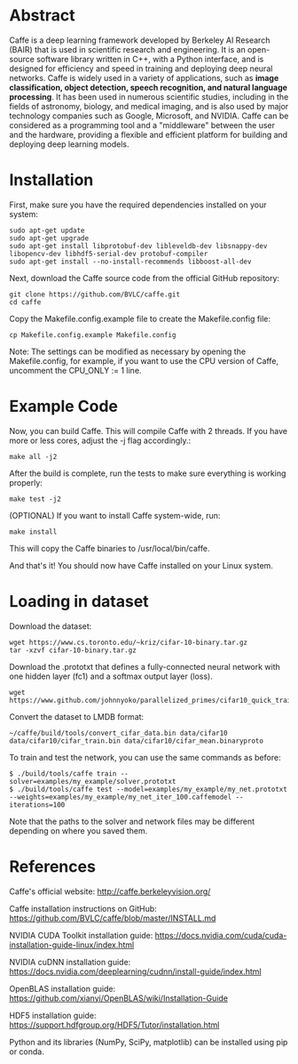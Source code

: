 # Abstract
Caffe is a deep learning framework developed by Berkeley AI Research (BAIR) that is used in scientific research and engineering. It is an open-source software library written in C++, with a Python interface, and is designed for efficiency and speed in training and deploying deep neural networks. Caffe is widely used in a variety of applications, such as **image classification, object detection, speech recognition, and natural language processing**. It has been used in numerous scientific studies, including in the fields of astronomy, biology, and medical imaging, and is also used by major technology companies such as Google, Microsoft, and NVIDIA. Caffe can be considered as a programming tool and a "middleware" between the user and the hardware, providing a flexible and efficient platform for building and deploying deep learning models.

# Installation
First, make sure you have the required dependencies installed on your system:

    sudo apt-get update
    sudo apt-get upgrade
    sudo apt-get install libprotobuf-dev libleveldb-dev libsnappy-dev libopencv-dev libhdf5-serial-dev protobuf-compiler
    sudo apt-get install --no-install-recommends libboost-all-dev
Next, download the Caffe source code from the official GitHub repository:

    git clone https://github.com/BVLC/caffe.git
    cd caffe
Copy the Makefile.config.example file to create the Makefile.config file:

    cp Makefile.config.example Makefile.config

Note: The settings can be modified as necessary by opening the Makefile.config, for example, if you want to use the CPU version of Caffe, uncomment the CPU_ONLY := 1 line.

# Example Code
Now, you can build Caffe. This will compile Caffe with 2 threads. If you have more or less cores, adjust the -j flag accordingly.:

    make all -j2

After the build is complete, run the tests to make sure everything is working properly:

    make test -j2

(OPTIONAL) If you want to install Caffe system-wide, run:

    make install 

This will copy the Caffe binaries to /usr/local/bin/caffe.

And that's it! You should now have Caffe installed on your Linux system.

# Loading in dataset
Download the dataset:

    wget https://www.cs.toronto.edu/~kriz/cifar-10-binary.tar.gz
    tar -xzvf cifar-10-binary.tar.gz
Download the .prototxt that defines a fully-connected neural network with one hidden layer (fc1) and a softmax output layer (loss).

    wget https://www.github.com/johnnyoko/parallelized_primes/cifar10_quick_train_test.prototxt

Convert the dataset to LMDB format:

    ~/caffe/build/tools/convert_cifar_data.bin data/cifar10 data/cifar10/cifar_train.bin data/cifar10/cifar_mean.binaryproto
    
To train and test the network, you can use the same commands as before:

    $ ./build/tools/caffe train --solver=examples/my_example/solver.prototxt
    $ ./build/tools/caffe test --model=examples/my_example/my_net.prototxt --weights=examples/my_example/my_net_iter_100.caffemodel --iterations=100
Note that the paths to the solver and network files may be different depending on where you saved them.     
       
        



# References 
Caffe's official website: http://caffe.berkeleyvision.org/

Caffe installation instructions on GitHub: https://github.com/BVLC/caffe/blob/master/INSTALL.md

NVIDIA CUDA Toolkit installation guide: https://docs.nvidia.com/cuda/cuda-installation-guide-linux/index.html

NVIDIA cuDNN installation guide: https://docs.nvidia.com/deeplearning/cudnn/install-guide/index.html

OpenBLAS installation guide: https://github.com/xianyi/OpenBLAS/wiki/Installation-Guide

HDF5 installation guide: https://support.hdfgroup.org/HDF5/Tutor/installation.html

Python and its libraries (NumPy, SciPy, matplotlib) can be installed using pip or conda.
